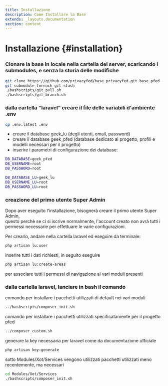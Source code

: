 ```yaml
---
title: Installazione
description: Come Installare la Base
extends: _layouts.documentation
section: content
---
```


# Installazione {#installation}

### Clonare la base in locale nella cartella del server, scaricando i submodules, e senza la storia delle modifiche

```bash
git clone https://github.com/privacyfed/base_privacyfed.git base_pfed --recurse-submodules --depth=1
git submodule foreach git stash
./bashscripts/git_pull.sh
./bashscripts/git_branch.sh
```

### dalla cartella "laravel" creare il file delle variabili d'ambiente .env 
    
```bash
cp .env.latest .env
```
- creare il database geek_lu (degli utenti, email, password)  
- creare il database geek_pfed (database dedicato al progetto, profili e modelli necessari per il progetto)  
- inserire i parametri di configurazione dei database:  

```bash
DB_DATABASE=geek_pfed
DB_USERNAME=root
DB_PASSWORD=root

DB_DATABASE_LU=geek_lu
DB_USERNAME_LU=root
DB_PASSWORD_LU=root
```

### creazione del primo utente Super Admin

Dopo aver eseguito l'installazione, bisognerà creare il primo utente Super Admin,  
questo perchè se ci si iscrive normalmente, l'account creato non avrà tutti i permessi necessarie per effettuare le varie configurazioni.  

Per crearlo, andare nella cartella laravel ed eseguire da terminale:  
```bash
php artisan lu:user
```
inserire tutti i dati richiesti, in seguito eseguire  

```bash
php artisan lu:create-areas
```
per associare tutti i permessi di navigazione ai vari moduli presenti

### dalla cartella laravel, lanciare in bash il comando

comando per installare i pacchetti utilizzati di default nei vari moduli
```bash
../bashscripts/composer_init.sh
```

comando per installare i pacchetti utilizzati specificatamente per il progetto pfed
```bash
../composer_custom.sh
```

generare la key necessaria per laravel come da documentazione ufficiale
```bash
php artisan key:generate
```

sotto Modules/Xot/Services vengono utilizzati pacchetti utilizzati meno recentemente, ma necessari
```bash
cd Modules/Xot/Services
./bashscripts/composer_init.sh
```